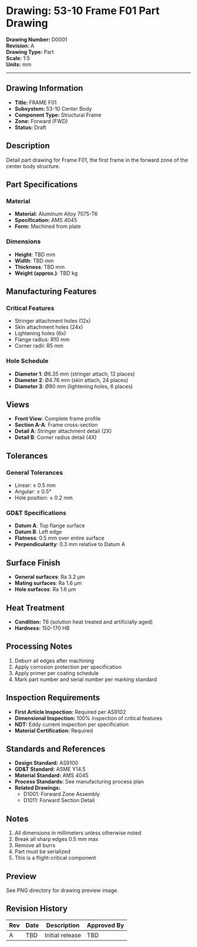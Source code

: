 # Drawing: 53-10 Frame F01 Part Drawing

**Drawing Number:** D0001  
**Revision:** A  
**Drawing Type:** Part  
**Scale:** 1:5  
**Units:** mm  

---

## Drawing Information

- **Title:** FRAME F01
- **Subsystem:** 53-10 Center Body
- **Component Type:** Structural Frame
- **Zone:** Forward (FWD)
- **Status:** Draft

## Description

Detail part drawing for Frame F01, the first frame in the forward zone of the center body structure.

## Part Specifications

### Material
- **Material:** Aluminum Alloy 7075-T6
- **Specification:** AMS 4045
- **Form:** Machined from plate

### Dimensions
- **Height**: TBD mm
- **Width**: TBD mm
- **Thickness**: TBD mm
- **Weight (approx.)**: TBD kg

## Manufacturing Features

### Critical Features
- Stringer attachment holes (12x)
- Skin attachment holes (24x)
- Lightening holes (6x)
- Flange radius: R10 mm
- Corner radii: R5 mm

### Hole Schedule
- **Diameter 1**: Ø6.35 mm (stringer attach, 12 places)
- **Diameter 2**: Ø4.76 mm (skin attach, 24 places)
- **Diameter 3**: Ø80 mm (lightening holes, 6 places)

## Views

- **Front View**: Complete frame profile
- **Section A-A**: Frame cross-section
- **Detail A**: Stringer attachment detail (2X)
- **Detail B**: Corner radius detail (4X)

## Tolerances

### General Tolerances
- Linear: ± 0.5 mm
- Angular: ± 0.5°
- Hole position: ± 0.2 mm

### GD&T Specifications
- **Datum A**: Top flange surface
- **Datum B**: Left edge
- **Flatness**: 0.5 mm over entire surface
- **Perpendicularity**: 0.3 mm relative to Datum A

## Surface Finish

- **General surfaces**: Ra 3.2 µm
- **Mating surfaces**: Ra 1.6 µm
- **Hole surfaces**: Ra 1.6 µm

## Heat Treatment

- **Condition:** T6 (solution heat treated and artificially aged)
- **Hardness:** 150-170 HB

## Processing Notes

1. Deburr all edges after machining
2. Apply corrosion protection per specification
3. Apply primer per coating schedule
4. Mark part number and serial number per marking standard

## Inspection Requirements

- **First Article Inspection:** Required per AS9102
- **Dimensional Inspection:** 100% inspection of critical features
- **NDT:** Eddy current inspection per specification
- **Material Certification:** Required

## Standards and References

- **Design Standard:** AS9100
- **GD&T Standard:** ASME Y14.5
- **Material Standard:** AMS 4045
- **Process Standards:** See manufacturing process plan
- **Related Drawings:**
  - D1001: Forward Zone Assembly
  - D1011: Forward Section Detail

## Notes

1. All dimensions in millimeters unless otherwise noted
2. Break all sharp edges 0.5 mm max
3. Remove all burrs
4. Part must be serialized
5. This is a flight-critical component

## Preview

See PNG directory for drawing preview image.

## Revision History

| Rev | Date | Description | Approved By |
|-----|------|-------------|-------------|
| A | TBD | Initial release | TBD |
